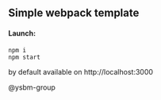 Simple webpack template
--

#### Launch:
```console
npm i
npm start
```
by default available on http://localhost:3000 

@ysbm-group
